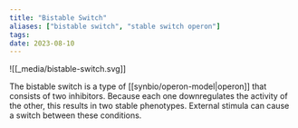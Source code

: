 ```yaml
---
title: "Bistable Switch"
aliases: ["bistable switch", "stable switch operon"]
tags:
date: 2023-08-10
---
```

![[_media/bistable-switch.svg]]

The bistable switch is a type of [[synbio/operon-model|operon]] that consists of two inhibitors. Because each one downregulates the activity of the other, this results in two stable phenotypes. External stimula can cause a switch between these conditions.

